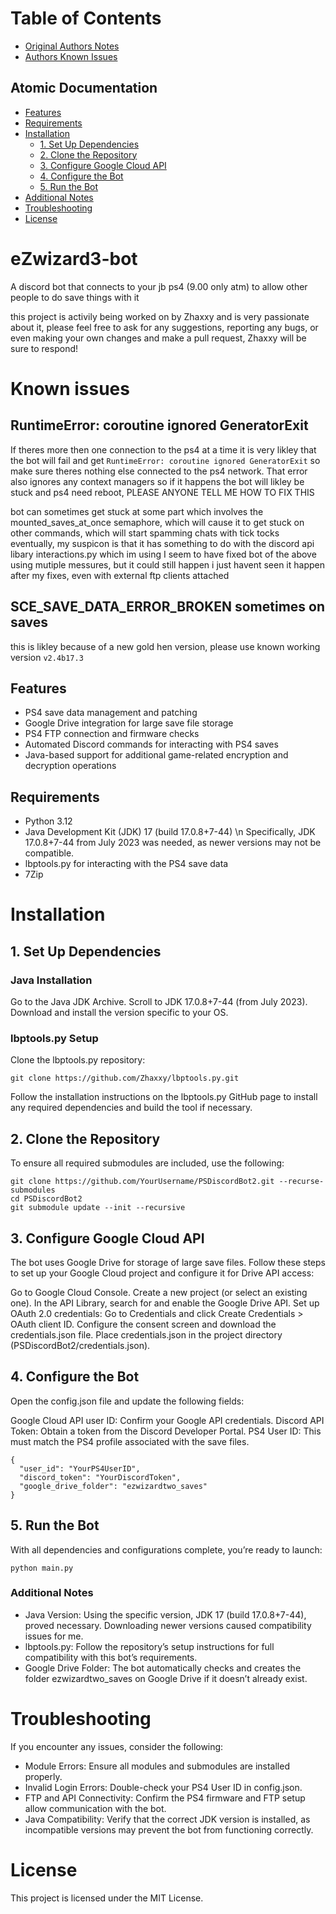 # Table of Contents

- [Original Authors Notes](#original-authors-notes)
- [Authors Known Issues](#authors-known-issues)

## Atomic Documentation
- [Features](#features)
- [Requirements](#requirements)
- [Installation](#installation)
  - [1. Set Up Dependencies](#set-up-dependencies)
  - [2. Clone the Repository](#clone-the-repository)
  - [3. Configure Google Cloud API](#configure-google-cloud-api)
  - [4. Configure the Bot](#configure-the-bot)
  - [5. Run the Bot](#run-the-bot)
- [Additional Notes](#additional-notes)
- [Troubleshooting](#troubleshooting)
- [License](#license)

# eZwizard3-bot
<a name="original-authors-notes"></a>
A discord bot that connects to your jb ps4 (9.00 only atm) to allow other people to do save things with it

this project is activily being worked on by Zhaxxy and is very passionate about it, please feel free to ask for any suggestions, reporting any bugs, or even making your own changes and make a pull request, Zhaxxy will be sure to respond!

# Known issues
<a name="authors-known-issues"></a>

## RuntimeError: coroutine ignored GeneratorExit

If theres more then one connection to the ps4 at a time it is very likley that the bot will fail and get `RuntimeError: coroutine ignored GeneratorExit` so make sure theres nothing else connected to the ps4 network. That error also ignores any context managers so if it happens the bot will likley be stuck and ps4 need reboot, PLEASE ANYONE TELL ME HOW TO FIX THIS

bot can sometimes get stuck at some part which involves the mounted_saves_at_once semaphore, which will cause it to get stuck on other commands, which will start spamming chats with tick tocks eventually, my suspicon is that it has something to do with the discord api libary interactions.py which im using I seem to have fixed bot of the above using mutiple messures, but it could still happen i just havent seen it happen after my fixes, even with external ftp clients attached

## SCE_SAVE_DATA_ERROR_BROKEN sometimes on saves
this is likley because of a new gold hen version, please use known working version `v2.4b17.3`



<a name="features"></a>
## Features
- PS4 save data management and patching
- Google Drive integration for large save file storage
- PS4 FTP connection and firmware checks
- Automated Discord commands for interacting with PS4 saves
- Java-based support for additional game-related encryption and decryption operations


## Requirements
<a name="requirements"></a>
- Python 3.12
- Java Development Kit (JDK) 17 (build 17.0.8+7-44) \n Specifically, JDK 17.0.8+7-44 from July 2023 was needed, as newer versions may not be compatible.
- lbptools.py for interacting with the PS4 save data
- 7Zip 

# Installation
<a name="installation"></a>

## 1. Set Up Dependencies
<a name="set-up-dependencies"></a>
### Java Installation
Go to the Java JDK Archive.
Scroll to JDK 17.0.8+7-44 (from July 2023).
Download and install the version specific to your OS.

### lbptools.py Setup
Clone the lbptools.py repository:
```
git clone https://github.com/Zhaxxy/lbptools.py.git
```

Follow the installation instructions on the lbptools.py GitHub page to install any required dependencies and build the tool if necessary.


## 2. Clone the Repository
<a name="clone-the-repository"></a>
To ensure all required submodules are included, use the following:

```
git clone https://github.com/YourUsername/PSDiscordBot2.git --recurse-submodules
cd PSDiscordBot2
git submodule update --init --recursive
```

## 3. Configure Google Cloud API
<a name="configure-google-cloud-api"></a>
The bot uses Google Drive for storage of large save files. Follow these steps to set up your Google Cloud project and configure it for Drive API access:

Go to Google Cloud Console.
Create a new project (or select an existing one).
In the API Library, search for and enable the Google Drive API.
Set up OAuth 2.0 credentials:
Go to Credentials and click Create Credentials > OAuth client ID.
Configure the consent screen and download the credentials.json file.
Place credentials.json in the project directory (PSDiscordBot2/credentials.json).

## 4. Configure the Bot
<a name="configure-the-bot"></a>
Open the config.json file and update the following fields:

Google Cloud API user ID: Confirm your Google API credentials.
Discord API Token: Obtain a token from the Discord Developer Portal.
PS4 User ID: This must match the PS4 profile associated with the save files.
```
{
  "user_id": "YourPS4UserID",
  "discord_token": "YourDiscordToken",
  "google_drive_folder": "ezwizardtwo_saves"
}
```

## 5. Run the Bot
<a name="run-the-bot"></a>
With all dependencies and configurations complete, you’re ready to launch:
```
python main.py
```

### Additional Notes
<a name="additional-notes"></a>
- Java Version: Using the specific version, JDK 17 (build 17.0.8+7-44), proved necessary. Downloading newer versions caused compatibility issues for me.
- lbptools.py: Follow the repository’s setup instructions for full compatibility with this bot’s requirements.
- Google Drive Folder: The bot automatically checks and creates the folder ezwizardtwo_saves on Google Drive if it doesn’t already exist.

# Troubleshooting
<a name="troubleshooting"></a>
If you encounter any issues, consider the following:

- Module Errors: Ensure all modules and submodules are installed properly.
- Invalid Login Errors: Double-check your PS4 User ID in config.json.
- FTP and API Connectivity: Confirm the PS4 firmware and FTP setup allow communication with the bot.
- Java Compatibility: Verify that the correct JDK version is installed, as incompatible versions may prevent the bot from functioning correctly.

# License
<a name="license"></a>
This project is licensed under the MIT License.
